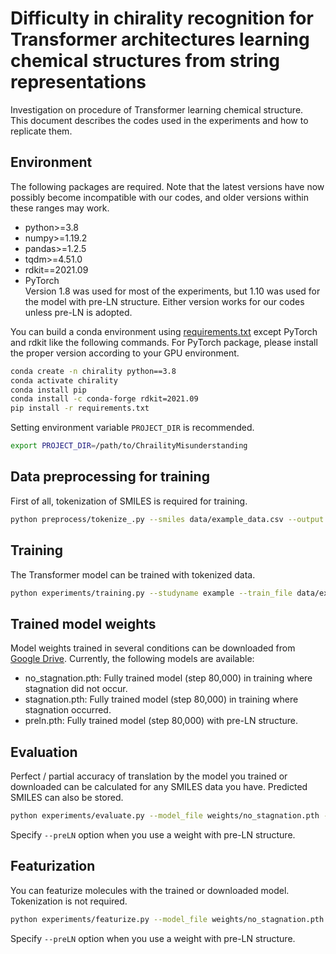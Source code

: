 # Difficulty in chirality recognition for Transformer architectures learning chemical structures from string representations
Investigation on procedure of Transformer learning chemical structure.   
This document describes the codes used in the experiments and how to replicate them.

## Environment
The following packages are required. Note that the latest versions have now possibly become incompatible with our codes, and older versions within these ranges may work.
- python>=3.8
- numpy>=1.19.2
- pandas>=1.2.5
- tqdm>=4.51.0
- rdkit==2021.09
- PyTorch  
    Version 1.8 was used for most of the experiments, but 1.10 was used for the model with pre-LN structure. Either version works for our codes unless pre-LN is adopted.

You can build a conda environment using [requirements.txt](requirements.txt) except PyTorch and rdkit like the following commands. For PyTorch package, please install the proper version according to your GPU environment.
```sh
conda create -n chirality python==3.8
conda activate chirality
conda install pip
conda install -c conda-forge rdkit=2021.09
pip install -r requirements.txt
```
Setting environment variable ```PROJECT_DIR``` is recommended.
```sh
export PROJECT_DIR=/path/to/ChrailityMisunderstanding
```


## Data preprocessing for training
First of all, tokenization of SMILES is required for training.
```sh
python preprocess/tokenize_.py --smiles data/example_data.csv --output data/example
```

## Training
The Transformer model can be trained with tokenized data.
```sh
python experiments/training.py --studyname example --train_file data/example --val_file data/example.pkl 
```

## Trained model weights
Model weights trained in several conditions can be downloaded from [Google Drive](https://drive.google.com/drive/folders/1cIWMADP4YRfHDqZNWR3mgBHW87IrRrR6?usp=drive_link). Currently, the following models are available:
- no_stagnation.pth: Fully trained model (step 80,000) in training where stagnation did not occur.
- stagnation.pth: Fully trained model (step 80,000) in training where stagnation occurred.
- preln.pth: Fully trained model (step 80,000) with pre-LN structure.

## Evaluation
Perfect / partial accuracy of translation by the model you trained or downloaded can be calculated for any SMILES data you have. Predicted SMILES can also be stored.
```sh
python experiments/evaluate.py --model_file weights/no_stagnation.pth --smiles data/example_data.csv --input_col random --target_col canonical --output data/prediction_example.csv
```
Specify ```--preLN``` option when you use a weight with pre-LN structure.

## Featurization
You can featurize molecules with the trained or downloaded model. Tokenization is not required.
```sh
python experiments/featurize.py --model_file weights/no_stagnation.pth --smiles data/example_data.csv --col canonical --output data/example_feature.csv
```
Specify ```--preLN``` option when you use a weight with pre-LN structure.